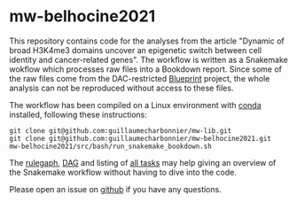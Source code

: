 # mw-belhocine2021

This repository contains code for the analyses from the article "Dynamic of broad H3K4me3 domains uncover an epigenetic switch between cell identity and cancer-related genes".
The workflow is written as a Snakemake wokflow which processes raw files into a Bookdown report. Since some of the raw files come from the DAC-restricted [Blueprint](https://www.blueprint-epigenome.eu/index.cfm?p=9CE408D2-B4A2-846D-C3608A21096EACF4) project, the whole analysis can not be reproduced without access to these files. 

The workflow has been compiled on a Linux environment with [conda](https://docs.conda.io/projects/conda/en/latest/user-guide/install/download.html) installed, following these instructions:

```
git clone git@github.com:guillaumecharbonnier/mw-lib.git
git clone git@github.com:guillaumecharbonnier/mw-belhocine2021.git
mw-belhocine2021/src/bash/run_snakemake_bookdown.sh
```

The [rulegaph](out/snakemake/all_rulegraph.pdf), [DAG](out/snakemake/all_dag.pdf) and listing of [all tasks](out/snakemake/all_tasks.txt) may help giving an overview of the Snakemake workflow without having to dive into the code.

Please open an issue on [github](https://github.com/guillaumecharbonnier/mw-belhocine2021/issues) if you have any questions.
